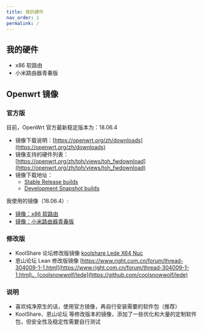 ```yaml
---
title: 我的硬件
nav_order: 1
permalink: /
---
```


## 我的硬件

* x86 软路由
* 小米路由器青春版

## Openwrt 镜像

### 官方版

目前，OpenWrt 官方最新稳定版本为：18.06.4

* 镜像下载说明：[https://openwrt.org/zh/downloads](https://openwrt.org/zh/downloads)
* 镜像支持的硬件列表：[https://openwrt.org/zh/toh/views/toh_fwdownload](https://openwrt.org/zh/toh/views/toh_fwdownload)
* 镜像下载地址：
  * [Stable Release builds](https://downloads.openwrt.org/releases/)
  * [Development Snapshot builds](https://downloads.openwrt.org/snapshots/targets/)

我使用的镜像（18.06.4）:

* [镜像：x86 软路由](https://downloads.openwrt.org/releases/18.06.4/targets/x86/64/openwrt-18.06.4-x86-64-combined-squashfs.img.gz)
* [镜像：小米路由器青春版](https://downloads.openwrt.org/releases/18.06.1/targets/ramips/mt76x8/openwrt-18.06.1-ramips-mt76x8-miwifi-nano-squashfs-sysupgrade.bin)

### 修改版

* KoolShare 论坛修改版镜像 [koolshare Lede X64 Nuc](http://firmware.koolshare.cn/LEDE_X64_fw867/)
* 恩山论坛 Lean 修改版镜像 [https://www.right.com.cn/forum/thread-304009-1-1.html](https://www.right.com.cn/forum/thread-304009-1-1.html)、[coolsnowwolf/lede](https://github.com/coolsnowwolf/lede)

### 说明

* 喜欢纯净原生的话，使用官方镜像，再自行安装需要的软件包（推荐）
* KoolShare、恩山论坛 等修改版本的镜像，添加了一些优化和大量的定制软件包，但安全性及稳定性需要自行测试